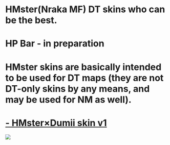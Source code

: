 # HMster(Nraka MF) DT skins who can be the best.

# HP Bar - in preparation

# HMster skins are basically intended to be used for DT maps (they are not DT-only skins by any means, and may be used for NM as well).

# [- HMster×Dumii skin v1](https://drive.google.com/file/d/1xmVu-JH7nzFPQgKrPrhE60_8qcHJgAXK/view?usp=sharing)
![](https://i.imgur.com/kYTfFMY.jpeg)

